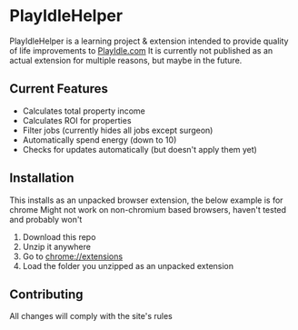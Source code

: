 # PlayIdleHelper

PlayIdleHelper is a learning project & extension intended to provide quality of life improvements to [PlayIdle.com](https://www.playidle.com/)
It is currently not published as an actual extension for multiple reasons, but maybe in the future.

## Current Features

- Calculates total property income
- Calculates ROI for properties
- Filter jobs (currently hides all jobs except surgeon)
- Automatically spend energy (down to 10)
- Checks for updates automatically (but doesn't apply them yet)

## Installation

This installs as an unpacked browser extension, the below example is for chrome
Might not work on non-chromium based browsers, haven't tested and probably won't

1. Download this repo
2. Unzip it anywhere
3. Go to [chrome://extensions](chrome://extensions)
4. Load the folder you unzipped as an unpacked extension

## Contributing

All changes will comply with the site's rules

